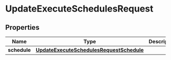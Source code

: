 

# UpdateExecuteSchedulesRequest


## Properties

| Name | Type | Description | Notes |
|------------ | ------------- | ------------- | -------------|
|**schedule** | [**UpdateExecuteSchedulesRequestSchedule**](UpdateExecuteSchedulesRequestSchedule.md) |  |  |



